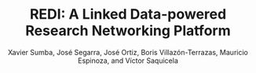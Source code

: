 ---
paperId: 58
author: Xavier Sumba, José Segarra, José Ortiz, Boris Villazón-Terrazas, Mauricio Espinoza, and Víctor Saquicela
publicationauthor: Sumba, X. et al.
title: "REDI: A Linked Data-powered Research Networking Platform"
pdf: Poster_Xavier_Sumba.pdf
poster: --
alt: --
type: Poster
topic: Machine Learning Applications
link: --
conference: neurips
year: 2018
tags: neurips-2018
location: Montreal, Canada
---